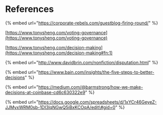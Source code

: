 # References

{% embed url="https://corporate-rebels.com/guestblog-firing-round/" %}



[https://www.tonysheng.com/voting-governance](https://www.tonysheng.com/voting-governance)

[https://www.tonysheng.com/decision-making](https://www.tonysheng.com/decision-making#fn:1)

{% embed url="http://www.davidbrin.com/nonfiction/disputation.html" %}

{% embed url="https://www.bain.com/insights/the-five-steps-to-better-decisions" %}

{% embed url="https://medium.com/@barmstrong/how-we-make-decisions-at-coinbase-cd6c630322e9" %}

{% embed url="https://docs.google.com/spreadsheets/d/1xYCr46GeyeZ-JJMyxWRM0sb-1DI3lqNGwQ5iBxKCOqA/edit\#gid=0" %}



